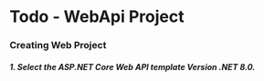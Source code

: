 ﻿# Todo - WebApi Project


### Creating Web Project

##### 1. Select the ASP.NET Core Web API template Version .NET 8.0.